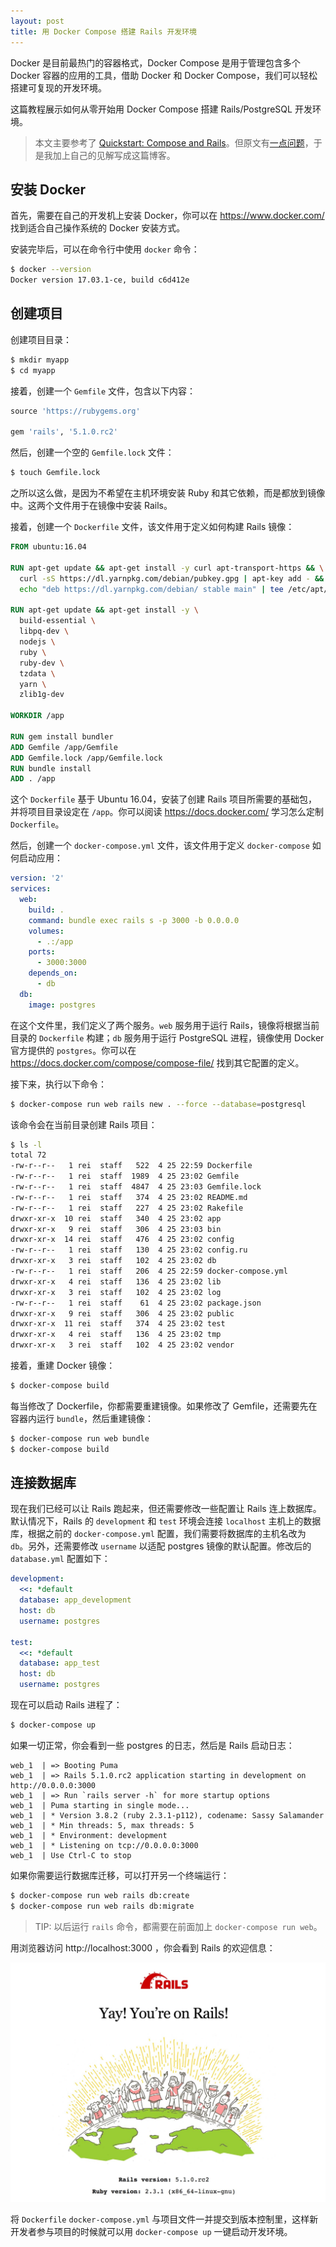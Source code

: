 ```yaml
---
layout: post
title: 用 Docker Compose 搭建 Rails 开发环境
---
```


Docker 是目前最热门的容器格式，Docker Compose 是用于管理包含多个 Docker 容器的应用的工具，借助 Docker 和 Docker Compose，我们可以轻松搭建可复现的开发环境。

这篇教程展示如何从零开始用 Docker Compose 搭建 Rails/PostgreSQL 开发环境。

> 本文主要参考了 [Quickstart: Compose and Rails](https://docs.docker.com/compose/rails/)。但原文有[一点问题](https://github.com/docker/docker.github.io/issues/3024)，于是我加上自己的见解写成这篇博客。

## 安装 Docker

首先，需要在自己的开发机上安装 Docker，你可以在 https://www.docker.com/ 找到适合自己操作系统的 Docker 安装方式。

安装完毕后，可以在命令行中使用 `docker` 命令：

```bash
$ docker --version
Docker version 17.03.1-ce, build c6d412e
```

## 创建项目

创建项目目录：

```bash
$ mkdir myapp
$ cd myapp
```

接着，创建一个 `Gemfile` 文件，包含以下内容：

```ruby
source 'https://rubygems.org'

gem 'rails', '5.1.0.rc2'
```

然后，创建一个空的 `Gemfile.lock` 文件：

```bash
$ touch Gemfile.lock
```

之所以这么做，是因为不希望在主机环境安装 Ruby 和其它依赖，而是都放到镜像中。这两个文件用于在镜像中安装 Rails。

接着，创建一个 `Dockerfile` 文件，该文件用于定义如何构建 Rails 镜像：

```Dockerfile
FROM ubuntu:16.04

RUN apt-get update && apt-get install -y curl apt-transport-https && \
  curl -sS https://dl.yarnpkg.com/debian/pubkey.gpg | apt-key add - && \
  echo "deb https://dl.yarnpkg.com/debian/ stable main" | tee /etc/apt/sources.list.d/yarn.list

RUN apt-get update && apt-get install -y \
  build-essential \
  libpq-dev \
  nodejs \
  ruby \
  ruby-dev \
  tzdata \
  yarn \
  zlib1g-dev

WORKDIR /app

RUN gem install bundler
ADD Gemfile /app/Gemfile
ADD Gemfile.lock /app/Gemfile.lock
RUN bundle install
ADD . /app
```

这个 `Dockerfile` 基于 Ubuntu 16.04，安装了创建 Rails 项目所需要的基础包，并将项目目录设定在 `/app`。你可以阅读 https://docs.docker.com/ 学习怎么定制 `Dockerfile`。

然后，创建一个 `docker-compose.yml` 文件，该文件用于定义 `docker-compose` 如何启动应用：

```yaml
version: '2'
services:
  web:
    build: .
    command: bundle exec rails s -p 3000 -b 0.0.0.0
    volumes:
      - .:/app
    ports:
      - 3000:3000
    depends_on:
      - db
  db:
    image: postgres
```

在这个文件里，我们定义了两个服务。`web` 服务用于运行 Rails，镜像将根据当前目录的 `Dockerfile` 构建；`db` 服务用于运行 PostgreSQL 进程，镜像使用 Docker 官方提供的 `postgres`。你可以在 https://docs.docker.com/compose/compose-file/ 找到其它配置的定义。

接下来，执行以下命令：

```bash
$ docker-compose run web rails new . --force --database=postgresql
```

该命令会在当前目录创建 Rails 项目：

```bash
$ ls -l
total 72
-rw-r--r--   1 rei  staff   522  4 25 22:59 Dockerfile
-rw-r--r--   1 rei  staff  1989  4 25 23:02 Gemfile
-rw-r--r--   1 rei  staff  4847  4 25 23:03 Gemfile.lock
-rw-r--r--   1 rei  staff   374  4 25 23:02 README.md
-rw-r--r--   1 rei  staff   227  4 25 23:02 Rakefile
drwxr-xr-x  10 rei  staff   340  4 25 23:02 app
drwxr-xr-x   9 rei  staff   306  4 25 23:03 bin
drwxr-xr-x  14 rei  staff   476  4 25 23:02 config
-rw-r--r--   1 rei  staff   130  4 25 23:02 config.ru
drwxr-xr-x   3 rei  staff   102  4 25 23:02 db
-rw-r--r--   1 rei  staff   206  4 25 22:59 docker-compose.yml
drwxr-xr-x   4 rei  staff   136  4 25 23:02 lib
drwxr-xr-x   3 rei  staff   102  4 25 23:02 log
-rw-r--r--   1 rei  staff    61  4 25 23:02 package.json
drwxr-xr-x   9 rei  staff   306  4 25 23:02 public
drwxr-xr-x  11 rei  staff   374  4 25 23:02 test
drwxr-xr-x   4 rei  staff   136  4 25 23:02 tmp
drwxr-xr-x   3 rei  staff   102  4 25 23:02 vendor
```

接着，重建 Docker 镜像：

```bash
$ docker-compose build
```

每当修改了 Dockerfile，你都需要重建镜像。如果修改了 Gemfile，还需要先在容器内运行 `bundle`，然后重建镜像：

```bash
$ docker-compose run web bundle
$ docker-compose build
```

## 连接数据库

现在我们已经可以让 Rails 跑起来，但还需要修改一些配置让 Rails 连上数据库。默认情况下，Rails 的 `development` 和 `test` 环境会连接 `localhost` 主机上的数据库，根据之前的 `docker-compose.yml` 配置，我们需要将数据库的主机名改为 `db`。另外，还需要修改 `username` 以适配 postgres 镜像的默认配置。修改后的 `database.yml` 配置如下：

```yaml
development:
  <<: *default
  database: app_development
  host: db
  username: postgres

test:
  <<: *default
  database: app_test
  host: db
  username: postgres
```

现在可以启动 Rails 进程了：

```bash
$ docker-compose up
```

如果一切正常，你会看到一些 postgres 的日志，然后是 Rails 启动日志：

```
web_1  | => Booting Puma
web_1  | => Rails 5.1.0.rc2 application starting in development on http://0.0.0.0:3000
web_1  | => Run `rails server -h` for more startup options
web_1  | Puma starting in single mode...
web_1  | * Version 3.8.2 (ruby 2.3.1-p112), codename: Sassy Salamander
web_1  | * Min threads: 5, max threads: 5
web_1  | * Environment: development
web_1  | * Listening on tcp://0.0.0.0:3000
web_1  | Use Ctrl-C to stop
```

如果你需要运行数据库迁移，可以打开另一个终端运行：

```bash
$ docker-compose run web rails db:create
$ docker-compose run web rails db:migrate
```

> TIP: 以后运行 `rails` 命令，都需要在前面加上 `docker-compose run web`。

用浏览器访问 http://localhost:3000 ，你会看到 Rails 的欢迎信息：

![](/images/posts/2017-04-24-docker-compose-for-rails-development/rails.jpg)

将 `Dockerfile` `docker-compose.yml` 与项目文件一并提交到版本控制里，这样新开发者参与项目的时候就可以用 `docker-compose up` 一键启动开发环境。
